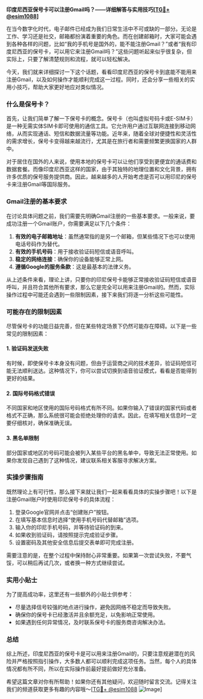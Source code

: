 **印度尼西亚保号卡可以注册Gmail吗？——详细解答与实用技巧[[TG💪+ @esim1088](https://t.me/s/esim1088)]**

在当今数字化时代，电子邮件已经成为我们日常生活中不可或缺的一部分。无论是工作、学习还是社交，邮箱都扮演着重要的角色。而在创建邮箱时，大家可能会遇到各种各样的问题，比如“我的手机号是国外的，能不能注册Gmail？”或者“我有印度尼西亚的保号卡，可以用它来注册Gmail吗？”这些问题听起来似乎很复杂，但实际上，只要了解清楚规则和流程，就可以轻松解决。

今天，我们就来详细探讨一下这个话题，看看印度尼西亚的保号卡到底能不能用来注册Gmail，以及如何操作才能顺利完成这一过程。同时，还会分享一些相关的实用小技巧，帮助大家更好地应对类似情况。

### 什么是保号卡？

首先，让我们简单了解一下保号卡的概念。保号卡（也叫虚拟号码卡或E-SIM卡）是一种无需实体SIM卡即可使用的通信工具。它允许用户通过互联网连接到移动网络，从而实现通话、短信和数据流量等功能。近年来，随着全球对便捷性和灵活性的需求增长，保号卡变得越来越流行，尤其是在旅行者和需要频繁更换国家的人群中。

对于居住在国外的人来说，使用本地的保号卡可以让他们享受到更便宜的通话费和数据套餐。而像印度尼西亚这样的国家，由于其独特的地理位置和文化背景，拥有许多优质的保号服务提供商。因此，越来越多的人开始考虑是否可以用印尼的保号卡来注册Gmail等国际服务。

### Gmail注册的基本要求

在讨论具体问题之前，我们需要先明确Gmail注册的一些基本要求。一般来说，要成功注册一个Gmail账户，你需要满足以下几个条件：

1. **有效的电子邮箱地址**：虽然通常指的是另一个邮箱，但某些情况下也可以使用电话号码作为替代。
2. **有效的手机号码**：用于接收验证码短信或语音呼叫。
3. **稳定的网络连接**：确保你的设备能够正常上网。
4. **遵循Google的服务条款**：这是最基本的法律义务。

从上述条件来看，理论上讲，只要你的印尼保号卡能够正常接收验证码短信或语音呼叫，并且符合其他所有要求，那么它是完全可以用来注册Gmail的。然而，实际操作过程中可能还会遇到一些限制因素，接下来我们将逐一分析这些可能性。

### 可能存在的限制因素

尽管保号卡的功能日益完善，但在某些特定场景下仍然可能存在障碍。以下是一些常见的限制因素：

#### 1. 验证码发送失败
有时候，即使保号卡本身没有问题，但由于运营商之间的技术差异，验证码短信可能无法顺利送达。这种情况下，你可以尝试切换到语音验证模式，看看是否能得到更好的结果。

#### 2. 国际号码格式错误
不同国家和地区使用的国际号码格式有所不同。如果你输入了错误的国家代码或者格式不正确，那么系统很可能会拒绝处理你的请求。因此，在填写相关信息时一定要仔细核对，确保准确无误。

#### 3. 黑名单限制
部分国家或地区的号码可能会被列入某些平台的黑名单中，导致无法正常使用。如果你发现自己遇到了这种情况，建议联系相关客服寻求解决方案。

### 实操步骤指南

既然理论上有可行性，那么接下来就让我们一起来看看具体的实操步骤吧！以下是注册Gmail账户时使用印尼保号卡的具体流程：

1. 登录Google官网并点击“创建账户”按钮。
2. 在填写基本信息时选择“使用手机号码代替邮箱”选项。
3. 输入你的印尼手机号码，并等待验证码的到来。
4. 如果收到验证码，请按照提示完成验证步骤。
5. 设置密码及其他安全信息后提交表单即可完成注册。

需要注意的是，在整个过程中保持耐心非常重要。如果第一次尝试失败，不要气馁，可以稍后再试几次，或者换一种方式继续尝试。

### 实用小贴士

为了提高成功率，这里还有一些额外的小贴士供参考：

- 尽量选择信号较强的地点进行操作，避免因网络不稳定而导致失败。
- 确保你的保号卡已经激活并且余额充足，以免影响正常使用。
- 如果遇到任何异常情况，及时联系保号卡的服务商咨询解决办法。

### 总结

综上所述，印度尼西亚的保号卡是可以用来注册Gmail的，只要注意规避潜在的风险并严格按照指引操作，大多数人都可以顺利完成这项任务。当然，每个人的具体情况都有所不同，所以在实际操作前最好提前做好充分准备。

希望这篇文章对你有所帮助！如果你还有其他疑问，欢迎随时留言交流。记得关注我们的频道获取更多有趣的内容哦～[[TG💪+ @esim1088](https://t.me/s/esim1088) ![Image](https://i.postimg.cc/4NQfJmqS/Snipaste-2025-05-13-00-14-12.png)]